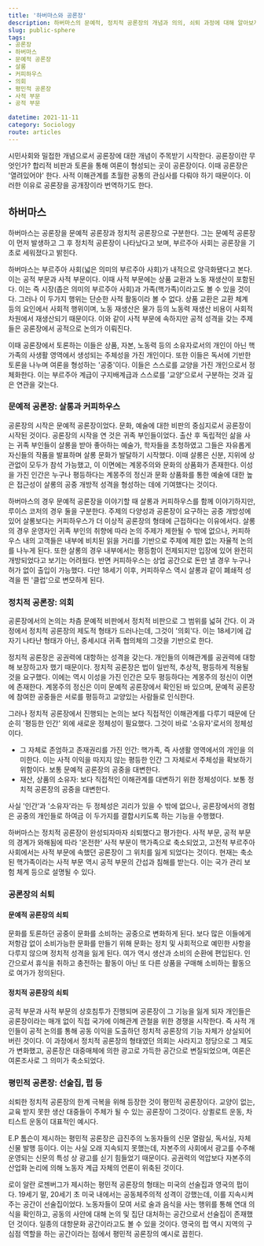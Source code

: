 ```yaml
---
title: '하버마스와 공론장'
description: 하버마스의 문예적, 정치적 공론장의 개념과 의의, 쇠퇴 과정에 대해 알아보자.
slug: public-sphere
tags:
- 공론장
- 하버마스
- 문예적 공론장
- 살롱
- 커피하우스
- 의회
- 평민적 공론장
- 사적 부문
- 공적 부문

datetime: 2021-11-11
category: Sociology
route: articles
---
```


시민사회와 밀접한 개념으로서 공론장에 대한 개념이 주목받기 시작한다. 공론장이란 무엇인가? 합리적 비판과 토론을 통해 여론이 형성되는 곳이 공론장이다. 이때 공론장은 '열려있어야' 한다. 사적 이해관계를 초월한 공통의 관심사를 다뤄야 하기 때문이다. 이러한 이유로 공론장을 공개장이라 번역하기도 한다.

## 하버마스

하버마스는 공론장을 문예적 공론장과 정치적 공론장으로 구분한다. 그는 문예적 공론장이 먼저 발생하고 그 후 정치적 공론장이 나타났다고 보며, 부르주아 사회는 공론장을 기초로 세워졌다고 밝힌다.

하버마스는 부르주아 사회(넓은 의미의 부르주아 사회)가 내적으로 양극화됐다고 본다. 이는 공적 부문과 사적 부문이다. 이때 사적 부문에는 상품 교환과 노동 재생산이 포함된다. 이는 즉 시장(좁은 의미의 부르주아 사회)과 가족(핵가족)이라고도 볼 수 있을 것이다. 그러나 이 두가지 행위는 단순한 사적 활동이라 볼 수 없다. 상품 교환은 교환 체계 등의 요인에서 사회적 행위이며, 노동 재생산은 물가 등의 노동력 재생산 비용이 사회적 차원에서 재생산되기 때문이다. 이와 같이 사적 부문에 속하지만 공적 성격을 갖는 주제들은 공론장에서 공적으로 논의가 이뤄진다.

이때 공론장에서 토론하는 이들은 상품, 자본, 노동력 등의 소유자로서의 개인이 아닌 핵가족의 사생활 영역에서 생성되는 주체성을 가진 개인이다. 또한 이들은 독서에 기반한 토론을 나누며 여론을 형성하는 '공중'이다. 이들은 스스로를 교양을 가진 개인으로서 정체화한다. 이는 부르주아 계급이 구지배계급과 스스로를 '교양'으로서 구분하는 것과 깊은 연관을 갖는다.

### 문예적 공론장: 살롱과 커피하우스

공론장의 시작은 문예적 공론장이었다. 문화, 예술에 대한 비판의 중심지로서 공론장이 시작된 것이다. 공론장의 시작을 연 것은 귀족 부인들이었다. 출산 후 독립적인 삶을 사는 귀족 부인들이 살롱을 받아 좋아하는 예술가, 학자들을 초청하였고 그들은 자유롭게 자신들의 작품을 발표하며 살롱 문화가 발달하기 시작했다. 이때 살롱은 신분, 지위에 상관없이 모두가 참석 가능했고, 이 이면에는 계몽주의와 문화의 상품화가 존재한다. 이성을 가진 인간은 누구나 평등하다는 계몽주의 정신과 문화 상품화를 통한 예술에 대한 높은 접근성이 살롱의 공중 개방적 성격을 형성하는 데에 기여했다는 것이다.

하버마스의 경우 문예적 공론장을 이야기할 때 살롱과 커피하우스를 함께 이야기하지만, 루이스 코저의 경우 둘을 구분한다. 주제의 다양성과 공론장이 요구하는 공중 개방성에 있어 살롱보다는 커피하우스가 더 이상적 공론장의 형태에 근접하다는 이유에서다. 살롱의 경우 운영자인 귀족 부인의 취향에 따라 논의 주제가 제한될 수 밖에 없으나, 커피하우스 내의 고객들은 내부에 비치된 읽을 거리를 기반으로 주제에 제한 없는 자율적 논의를 나누게 된다. 또한 살롱의 경우 내부에서는 평등함이 전제되지만 입장에 있어 완전히 개방되었다고 보기는 어려웠다. 반면 커피하우스는 상업 공간으로 돈만 낼 경우 누구나 허가 없이 출입이 가능했다. 다만 18세기 이후, 커피하우스 역시 살롱과 같이 폐쇄적 성격을 띈 '클럽'으로 변모하게 된다.

### 정치적 공론장: 의회

공론장에서의 논의는 차츰 문예적 비판에서 정치적 비판으로 그 범위를 넓혀 간다. 이 과정에서 정치적 공론장의 제도적 형태가 드러나는데, 그것이 '의회'다. 이는 18세기에 갑자기 나타난 형태가 아닌, 중세시대 귀족 협의체의 그것을 기반으로 한다.

정치적 공론장은 공권력에 대항하는 성격을 갖는다. 개인들의 이해관계를 공권력에 대항해 보장하고자 했기 때문이다. 정치적 공론장은 법이 일반적, 추상적, 평등하게 적용될 것을 요구했다. 이에는 역시 이성을 가진 인간은 모두 평등하다는 계몽주의 정신이 이면에 존재한다. 계몽주의 정신은 이미 문예적 공론장에서 확인된 바 있으며, 문예적 공론장에 참여한 공중들은 서로를 평등하고 교양있는 사람들로 인식한다.

그러나 정치적 공론장에서 진행되는 논의는 보다 직접적인 이해관계를 다루기 때문에 단순히 '평등한 인간' 외에 새로운 정체성이 필요했다. 그것이 바로 '소유자'로서의 정체성이다.

- 그 자체로 존엄하고 존재권리를 가진 인간: 핵가족, 즉 사생활 영역에서의 개인을 의미한다. 이는 사적 이익을 따지지 않는 평등한 인간 그 자체로서 주체성을 확보하기 위함이다. 보통 문예적 공론장의 공중을 대변한다.
- 재산, 상품의 소유자: 보다 직접적인 이해관계를 대변하기 위한 정체성이다. 보통 정치적 공론장의 공중을 대변한다.

사실 '인간'과 '소유자'라는 두 정체성은 괴리가 있을 수 밖에 없으나, 공론장에서의 경험은 공중의 개인들로 하여금 이 두가지를 결합시키도록 하는 기능을 수행했다.

하버마스는 정치적 공론장이 완성되자마자 쇠퇴했다고 평가한다. 사적 부문, 공적 부문의 경계가 와해됨에 따라 '온전한' 사적 부문이 핵가족으로 축소되었고,  고전적 부르주아 사회에서는 사적 부문에 속했던 공론장이 그 위치를 잃게 되었다는 것이다. 현재는 축소된 핵가족이라는 사적 부문 역시 공적 부문의 간섭과 침해를 받는다. 이는 국가 관리 보험 체계 등으로 설명될 수 있다.

### 공론장의 쇠퇴

#### 문예적 공론장의 쇠퇴

문화를 토론하던 공중이 문화를 소비하는 공중으로 변화하게 된다. 보다 많은 이들에게 저항감 없이 소비가능한 문화를 만들기 위해 문화는 정치 및 사회적으로 예민한 사항을 다루지 않으며 정치적 성격을 잃게 된다. 여가 역시 생산과 소비의 순환에 편입된다. 인간으로서 휴식을 취하고 충전하는 활동이 아닌 또 다른 상품을 구매해 소비하는 활동으로 여가가 정의된다. 

#### 정치적 공론장의 쇠퇴

공적 부문과 사적 부문의 상호침투가 진행되며 공론장이 그 기능을 잃게 되자 개인들은 공론장이라는 매개 없이 직접 국가에 이해관계 관철을 위한 경쟁을 시작한다. 즉 사적 개인들이 공적 논의를 통해 공동 이익을 도출하던 정치적 공론장의 기능 자체가 상실되어 버린 것이다. 이 과정에서 정치적 공론장의 형태였던 의회는 사라지고 정당으로 그 제도가 변화했고, 공론장은 대중매체에 의한 광고로 가득한 공간으로 변질되었으며, 여론은 여론조사로 그 의미가 축소되었다.

### 평민적 공론장: 선술집, 펍 등

쇠퇴한 정치적 공론장의 한계 극복을 위해 등장한 것이 평민적 공론장이다. 교양이 없는, 교육 받지 못한 생산 대중들이 주체가 될 수 있는 공론장이 그것이다. 상퀼로트 운동, 차티스트 운동이 대표적인 예시다.

E.P 톰슨이 제시하는 평민적 공론장은 급진주의 노동자들의 신문 열람실, 독서실, 자체 신물 발행 등이다. 이는 사실 오래 지속되지 못했는데, 자본주의 사회에서 광고를 수주해 운영되는 신문의 특성 상 광고를 싣기 힘들었기 때문이다. 공권력의 억압보다 자본주의 산업화 논리에 의해 노동자 계급 자체의 언론이 위축된 것이다.

로이 알란 로젠버그가 제시하는 평민적 공론장의 형태는 미국의 선술집과 영국의 펍이다. 19세기 말, 20세기 초 미국 내에서는 공동체주의적 성격이 강했는데, 이를 지속시켜주는 공간이 선술집이었다. 노동자들이 모여 서로 술과 음식을 사는 행위를 통해 연대 의식을 확인하고, 공동의 사안에 대해 논의 및 집단 대처하는 공간으로서 선술집이 존재했던 것이다. 일종의 대항문화 공간이라고도 볼 수 있을 것이다. 영국의 펍 역시 지역의 구심점 역할을 하는 공간이라는 점에서 평민적 공론장의 예시로 꼽힌다.